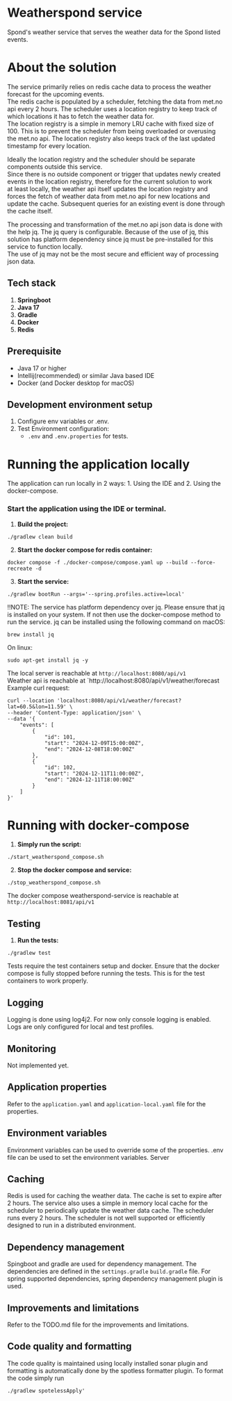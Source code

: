 # Weatherspond service
Spond's weather service that serves the weather data for the Spond listed events.   

# About the solution
The service primarily relies on redis cache data to process the weather forecast for the upcoming events.   
The redis cache is populated by a scheduler, fetching the data from met.no api every 2 hours. The scheduler uses a location registry to keep track of which locations it has to fetch the weather data for.  
The location registry is a simple in memory LRU cache with fixed size of 100. This is to prevent the scheduler 
from being overloaded or overusing the met.no api. The location registry also keeps track of the last updated timestamp for every location. 

Ideally the location registry and the scheduler should be separate components outside this service.  
Since there is no outside component or trigger that updates newly created events in the location registry, therefore for the current solution to work  
at least locally, the weather api itself updates the location registry and forces the fetch of weather data
from met.no api for new locations and update the cache. Subsequent queries for an existing event is done through the cache itself.   

The processing and transformation of the met.no api json data is done with the help jq. The jq query is configurable.
Because of the use of jq, this solution has platform dependency since jq must be pre-installed for this service to function locally.  
The use of jq may not be the most secure and efficient way of processing json data. 

## Tech stack
1. **Springboot**
2. **Java 17**
3. **Gradle**
4. **Docker**
5. **Redis**

## Prerequisite

- Java 17 or higher  
- Intellij(recommended) or similar Java based IDE
- Docker (and Docker desktop for macOS)

## Development environment setup
1. Configure env variables or .env. 
2. Test Environment configuration: 
    - `.env` and `.env.properties` for tests.

# Running the application locally
The application can run locally in 2 ways: 1. Using the IDE and 2. Using the docker-compose.  
### Start the application using the IDE or terminal.  
1. **Build the project:**  
```shell
./gradlew clean build
```
2. **Start the docker compose for redis container:**  
```
docker compose -f ./docker-compose/compose.yaml up --build --force-recreate -d
```
3. **Start the service:**
```shell
./gradlew bootRun --args='--spring.profiles.active=local'
```
!!NOTE: The service has platform dependency over jq. Please ensure that jq is installed on your system. If not then use the docker-compose method to run the service.
jq can be installed using the following command on macOS:  
```shell
brew install jq
```
On linux:  
```shell
sudo apt-get install jq -y
```

The local server is reachable at `http://localhost:8080/api/v1`  
Weather api is reachable at `http://localhost:8080/api/v1/weather/forecast  
Example curl request:  
```shell
curl --location 'localhost:8080/api/v1/weather/forecast?lat=60.5&lon=11.59' \
--header 'Content-Type: application/json' \
--data '{
    "events": [
        {
            "id": 101,
            "start": "2024-12-09T15:00:00Z",
            "end": "2024-12-08T18:00:00Z"
        },
        {
            "id": 102,
            "start": "2024-12-11T11:00:00Z",
            "end": "2024-12-11T18:00:00Z"
        }
    ]
}'
```  

# Running with docker-compose
1. **Simply run the script:**  
```shell
./start_weatherspond_compose.sh
```
2. **Stop the docker compose and service:**  
```shell
./stop_weatherspond_compose.sh
```
The docker compose weatherspond-service is reachable at `http://localhost:8081/api/v1`

## Testing
1. **Run the tests:**  
```shell
./gradlew test
```
Tests require the test containers setup and docker. Ensure that the docker compose is fully stopped
before running the tests. This is for the test containers to work properly.

## Logging
Logging is done using log4j2. For now only console logging is enabled. Logs are only
configured for local and test profiles.

## Monitoring
Not implemented yet.

## Application properties
Refer to the `application.yaml` and `application-local.yaml` file for the properties.

## Environment variables
Environment variables can be used to override some of the properties. .env file can be used to set the environment variables.
Server

## Caching
Redis is used for caching the weather data. The cache is set to expire after 2 hours.
The service also uses a simple in memory local cache for the scheduler to periodically update the weather data cache.
The scheduler runs every 2 hours. The scheduler is not well supported or efficiently designed to run in 
a distributed environment.

## Dependency management
Spingboot and gradle are used for dependency management. The dependencies are defined in the `settings.gradle` `build.gradle` file.
For spring supported dependencies, spring dependency management plugin is used.

## Improvements and limitations
Refer to the TODO.md file for the improvements and limitations.

## Code quality and formatting
The code quality is maintained using locally installed sonar plugin and formatting 
is automatically done by the spotless formatter plugin. 
To format the code simply run 
```shell
./gradlew spotelessApply'
```
